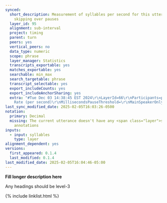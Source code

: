 ```yaml
---
synced:
  short_description: Measurement of syllables per second for this utterance (line),
    skipping over pauses
  layer_id: 95
  alignment: sub-interval
  project: timing
  parent: turn
  peers: yes
  vertical_peers: no
  data_type: numeric
  scope: phrase
  layer_manager: Statistics
  transcripts_exportable: yes
  matches_exportable: yes
  searchable: min_max
  search_targetable: phrase
  transcript_selectable: yes
  export_includeCounts: yes
  export_includeAnchorSharing: yes
  extra: "#Tue Dec 03 14:38:45 EST 2024\r\nLayerId=66\r\nParticipants=participant_speech_rate\r\nPattern=\r\nTranscripts=\r\nUtterances=true\r\nStatistic=Word
    Rate (per second)\r\nMillisecondsPauseThreshold=\r\nMainSpeakerOnly=false\r\nCorpora=false\r\nScopeLayerId=\r\nTranscriptParticipants=false\r\nTurns=false\r\nExcludedTranscriptTypes=-1\r\nSecondsContext=\r\n"
last_sync_modified_date: 2025-02-05T16:03:26-0500
notation:
  primary: Decimal
  missing: The current utterance doesn't have any <span class="layer">segment</span>
    annotations
inputs:
  - input: syllables
    type: layer
alignment_dependent: yes
versions:
  first_appeared: 0.1.4
  last_modified: 0.1.4
last_modified_date: 2025-02-05T16:04:46-05:00
---
```


**Fill longer description here**

Any headings should be level-3


{% include linklist.html %}
